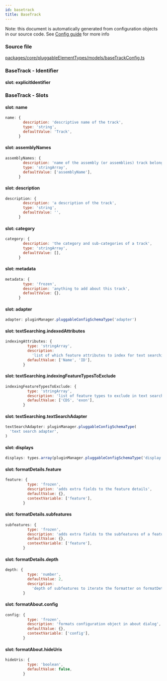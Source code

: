 ```yaml
---
id: basetrack
title: BaseTrack
---
```


Note: this document is automatically generated from configuration objects in our
source code. See [Config guide](/docs/config_guide) for more info

### Source file

[packages/core/pluggableElementTypes/models/baseTrackConfig.ts](https://github.com/GMOD/jbrowse-components/blob/main/packages/core/pluggableElementTypes/models/baseTrackConfig.ts)

### BaseTrack - Identifier

#### slot: explicitIdentifier

### BaseTrack - Slots

#### slot: name

```js
name: {
        description: 'descriptive name of the track',
        type: 'string',
        defaultValue: 'Track',
      }
```

#### slot: assemblyNames

```js
assemblyNames: {
        description: 'name of the assembly (or assemblies) track belongs to',
        type: 'stringArray',
        defaultValue: ['assemblyName'],
      }
```

#### slot: description

```js
description: {
        description: 'a description of the track',
        type: 'string',
        defaultValue: '',
      }
```

#### slot: category

```js
category: {
        description: 'the category and sub-categories of a track',
        type: 'stringArray',
        defaultValue: [],
      }
```

#### slot: metadata

```js
metadata: {
        type: 'frozen',
        description: 'anything to add about this track',
        defaultValue: {},
      }
```

#### slot: adapter

```js
adapter: pluginManager.pluggableConfigSchemaType('adapter')
```

#### slot: textSearching.indexedAttributes

```js
indexingAttributes: {
          type: 'stringArray',
          description:
            'list of which feature attributes to index for text searching',
          defaultValue: ['Name', 'ID'],
        }
```

#### slot: textSearching.indexingFeatureTypesToExclude

```js
indexingFeatureTypesToExclude: {
          type: 'stringArray',
          description: 'list of feature types to exclude in text search index',
          defaultValue: ['CDS', 'exon'],
        }
```

#### slot: textSearching.textSearchAdapter

```js
textSearchAdapter: pluginManager.pluggableConfigSchemaType(
  'text search adapter',
)
```

#### slot: displays

```js
displays: types.array(pluginManager.pluggableConfigSchemaType('display'))
```

#### slot: formatDetails.feature

```js
feature: {
          type: 'frozen',
          description: 'adds extra fields to the feature details',
          defaultValue: {},
          contextVariable: ['feature'],
        }
```

#### slot: formatDetails.subfeatures

```js
subfeatures: {
          type: 'frozen',
          description: 'adds extra fields to the subfeatures of a feature',
          defaultValue: {},
          contextVariable: ['feature'],
        }
```

#### slot: formatDetails.depth

```js
depth: {
          type: 'number',
          defaultValue: 2,
          description:
            'depth of subfeatures to iterate the formatter on formatDetails.subfeatures (e.g. you may not want to format the exon/cds subfeatures, so limited to 2',
        }
```

#### slot: formatAbout.config

```js
config: {
          type: 'frozen',
          description: 'formats configuration object in about dialog',
          defaultValue: {},
          contextVariable: ['config'],
        }
```

#### slot: formatAbout.hideUris

```js
hideUris: {
          type: 'boolean',
          defaultValue: false,
        }
```
